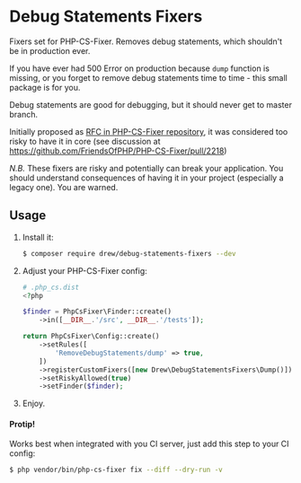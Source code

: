 # Debug Statements Fixers
Fixers set for PHP-CS-Fixer. Removes debug statements, which shouldn't be in production ever. 

If you have ever had 500 Error on production because `dump` function is missing, 
or you forget to remove debug statements time to time - this small package is for you.

Debug statements are good for debugging, but it should never get to master branch.

Initially proposed as [RFC in PHP-CS-Fixer repository](https://github.com/FriendsOfPHP/PHP-CS-Fixer/issues/2195), 
it was considered too risky to have it in core (see discussion at https://github.com/FriendsOfPHP/PHP-CS-Fixer/pull/2218)

*N.B.* These fixers are risky and potentially can break your application. You should understand consequences of having it in your project (especially a legacy one). You are warned.


## Usage

1. Install it:
    
    ```bash
    $ composer require drew/debug-statements-fixers --dev
    ```

2. Adjust your PHP-CS-Fixer config:
    
    ```php
    # .php_cs.dist
    <?php
    
    $finder = PhpCsFixer\Finder::create()
        ->in([__DIR__.'/src', __DIR__.'/tests']);

    return PhpCsFixer\Config::create()
        ->setRules([
            'RemoveDebugStatements/dump' => true,
        ])
        ->registerCustomFixers([new Drew\DebugStatementsFixers\Dump()])
        ->setRiskyAllowed(true)
        ->setFinder($finder);    
    ```
3. Enjoy.

#### Protip!

Works best when integrated with you CI server, just add this step to your CI config:

```bash
$ php vendor/bin/php-cs-fixer fix --diff --dry-run -v
```
